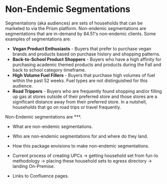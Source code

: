 # Non-Endemic Segmentations
Segmentations (aka audiences) are sets of households that can be marketed to via the Prism platform. Non-endemic segmentations are segmentations that are in-demand by 84.51's non-endemic clients. Some examples of segmentations are:
* **Vegan Product Enthusiasts** - Buyers that prefer to purchase vegan brands and products based on purchase history and shopping patterns.
* **Back-to-School Product Shoppers** - Buyers who have a high affinity for purchasing academic themed products and products during the Fall and back to school category timeframe.
* **High Volume Fuel Fillers** - Buyers that purchase high volumes of fuel within the past 52 weeks. Fuel types are not distinguished for this audience.
* **Road Trippers** - Buyers who are frequently found shopping and/or filling up gas at stores outside of their preferred store and those stores are a significant distance away from their preferred store. In a nutshell, households that go on road trips or travel frequently.

Non-Endemic segmentations are ***.

* What are non-endemic segmentations.

* Who are non-endemic segmentations for and where do they land.

* How this package envisions to make non-endemic segmentations.

* Current process of creating UPCs -> getting household set from fun-lo methodology -> placing these household sets to egress directory -> landing On-Premise.

* Links to Confluence pages.
